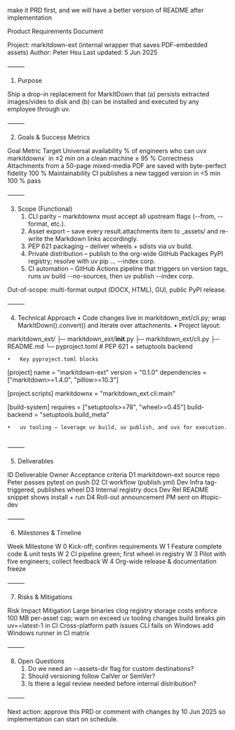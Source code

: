 make it PRD first, and we will have a better version of README after implementation

Product Requirements Document

Project: markitdown-ext (internal wrapper that saves PDF-embedded assets)
Author: Peter Hsu
Last updated: 5 Jun 2025

⸻

1. Purpose

Ship a drop-in replacement for MarkItDown that (a) persists extracted images/video to disk and (b) can be installed and executed by any employee through uv.

⸻

2. Goals & Success Metrics

Goal	Metric	Target
Universal availability	% of engineers who can uvx markitdownx` in ≤2 min on a clean machine	≥ 95 %
Correctness	Attachments from a 50-page mixed-media PDF are saved with byte-perfect fidelity	100 %
Maintainability	CI publishes a new tagged version in <5 min	100 % pass


⸻

3. Scope (Functional)
	1.	CLI parity – markitdownx must accept all upstream flags (--from, --format, etc.).
	2.	Asset export – save every result.attachments item to <basename>_assets/ and re-write the Markdown links accordingly.
	3.	PEP 621 packaging – deliver wheels + sdists via uv build.
	4.	Private distribution – publish to the org-wide GitHub Packages PyPI registry; resolve with uv pip … --index corp.
	5.	CI automation – GitHub Actions pipeline that triggers on version tags, runs uv build --no-sources, then uv publish --index corp.

Out-of-scope: multi-format output (DOCX, HTML), GUI, public PyPI release.

⸻

4. Technical Approach
	•	Code changes live in markitdown_ext/cli.py; wrap MarkItDown().convert() and iterate over attachments.
	•	Project layout:

markitdown_ext/
├─ markitdown_ext/__init__.py
├─ markitdown_ext/cli.py
├─ README.md
└─ pyproject.toml         # PEP 621 + setuptools backend


	•	Key pyproject.toml blocks

[project]
name = "markitdown-ext"
version = "0.1.0"
dependencies = ["markitdown>=1.4.0", "pillow>=10.3"]

[project.scripts]
markitdownx = "markitdown_ext.cli:main"

[build-system]
requires = ["setuptools>=78", "wheel>=0.45"]
build-backend = "setuptools.build_meta"


	•	uv tooling – leverage uv build, uv publish, and uvx for execution.﻿ ￼

⸻

5. Deliverables

ID	Deliverable	Owner	Acceptance criteria
D1	markitdown-ext source repo	Peter	passes pytest on push
D2	CI workflow (publish.yml)	Dev Infra	tag-triggered, publishes wheel
D3	Internal registry docs	Dev Rel	README snippet shows install + run
D4	Roll-out announcement	PM	sent on #topic-dev


⸻

6. Milestones & Timeline

Week	Milestone
W 0	Kick-off; confirm requirements
W 1	Feature complete code & unit tests
W 2	CI pipeline green; first wheel in registry
W 3	Pilot with five engineers; collect feedback
W 4	Org-wide release & documentation freeze


⸻

7. Risks & Mitigations

Risk	Impact	Mitigation
Large binaries clog registry	storage costs	enforce 100 MB per-asset cap; warn on exceed
uv tooling changes	build breaks	pin uv==latest-1 in CI
Cross-platform path issues	CLI fails on Windows	add Windows runner in CI matrix


⸻

8. Open Questions
	1.	Do we need an --assets-dir flag for custom destinations?
	2.	Should versioning follow CalVer or SemVer?
	3.	Is there a legal review needed before internal distribution?

⸻

Next action: approve this PRD or comment with changes by 10 Jun 2025 so implementation can start on schedule.

